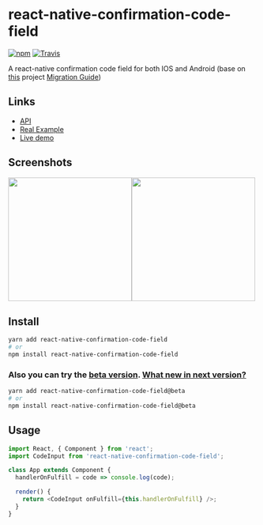 # react-native-confirmation-code-field

[![npm](https://img.shields.io/npm/v/react-native-confirmation-code-field.svg)](https://www.npmjs.com/package/react-native-confirmation-code-field)
[![Travis](https://img.shields.io/travis/retyui/react-native-confirmation-code-field.svg?label=unix)](https://travis-ci.org/retyui/react-native-confirmation-code-field)

A react-native confirmation code field for both IOS and Android (base on [this](https://github.com/ttdung11t2/react-native-confirmation-code-input) project [Migration Guide](migration.md))

## Links

- [API](docs/API.md)
- [Real Example](examples/rn56)
- [Live demo](https://snack.expo.io/@retyui/demo-for-react-native-confirmation-code-field)

## Screenshots

<img width="250" src="https://raw.githubusercontent.com/retyui/react-native-confirmation-code-field/master/docs/img/redDemo.jpg"/><img width="250" src="https://raw.githubusercontent.com/retyui/react-native-confirmation-code-field/master/docs/img/darkDemo.jpg"/>

## Install

```sh
yarn add react-native-confirmation-code-field
# or
npm install react-native-confirmation-code-field
```

### Also you can try the [beta version](https://github.com/retyui/react-native-confirmation-code-field/tree/beta). [What new in next version?](CHANGELOG.md)

```sh
yarn add react-native-confirmation-code-field@beta
# or
npm install react-native-confirmation-code-field@beta
```

## Usage

```js
import React, { Component } from 'react';
import CodeInput from 'react-native-confirmation-code-field';

class App extends Component {
  handlerOnFulfill = code => console.log(code);

  render() {
    return <CodeInput onFulfill={this.handlerOnFulfill} />;
  }
}
```
